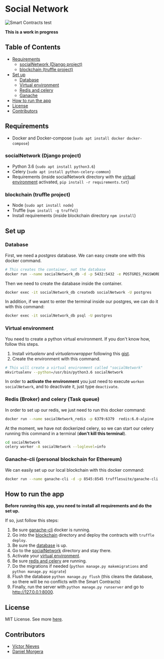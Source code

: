 # Social Network
![Smart Contracts test](https://github.com/VictorNS69/blockchainProject/workflows/Smart%20Contracts%20tests/badge.svg)

**This is a work in progress**

## Table of Contents
- [Requirements](#requirements)
  - [socialNetwork (Django project)](#socialnetwork-django-project)
  - [blockchain (truffle project)](#blockchain-truffle-project)
- [Set up](#set-up)
  - [Database](#database)
  - [Virtual environment](#virtual-environment)
  - [Redis and celery](#redis-broker-and-celery-task-queue)
  - [Ganache](#ganache-cli-personal-blockchain-for-ethereum)
- [How to run the app](#how-to-run-the-app)
- [License](#license)
- [Contributors](#contributors)

## Requirements
- Docker and Docker-compose (`sudo apt install docker docker-compose`)
### socialNetwork (Django project)
- Python 3.6 (`sudo apt install python3.6`)
- Celery (`sudo apt install python-celery-common`)
- Requirements (inside socialNetwork directory with the [virtual environment](#virtual-environment) activated,
`pip install -r requirements.txt`)
### blockchain (truffle project)
- Node (`sudo apt install node`)
- Truffle (`npm install -g truffel`)
- Install requirements (inside blockchain directory `npm install`)

## Set up
### Database
First, we need a _postgres_ database. We can easy create one with this docker command.
```bash
# This creates the container, not the database
docker run --name socialNetwork_db -d -p 5432:5432 -e POSTGRES_PASSWORD="socialNetwork" postgres:9.6.17-alpine
```
Then we need to create the database inside the container.
```bash
docker exec -it socialNetwork_db createdb socialNetwork -U postgres
```
In addition, if we want to enter the terminal inside our postgres, we can do it with this command:
```bash
docker exec -it socialNetwork_db psql -U postgres
```
### Virtual environment
You need to create a python virtual environment. If you don't know how, follow this steps.
1. Install _virtualenv_ and _virtualenvwrapper_ following this 
[gist](https://gist.github.com/VictorNS69/25f82339708714628177a7e2bd566afc).
2. Create the environment with this command.
```bash
# This will create a virtual environment called "socialNetwork"
mkvirtualenv --python=/usr/bin/python3.6 socialNetwork
```
In order to **activate the environment** you just need to execute `workon socialNetwork`, and to deactivate it, just type
`deactivate`.

### Redis (Broker) and celery (Task queue)
In order to set up our redis, we just need to run this docker command:
```bash
docker run --name socialNetwork_redis -p 6379:6379  redis:6.0-alpine
```
At the moment, we have not dockerized celery, so we can start our celery running this command in a terminal 
(**don't kill this terminal**).
```bash
cd socialNetwork
celery worker -A socialNetwork --loglevel=info
```
### Ganache-cli (personal blockchain for Ethereum)
We can easily set up our local blockchain with this docker command:
```bash
docker run --name ganache-cli -d -p 8545:8545 trufflesuite/ganache-cli:latest
```

## How to run the app
**Before running this app, you need to install all requirements and do the set up.** 

If so, just follow this steps:
1. Be sure [ganache-cli](#ganache-cli-personal-blockchain-for-ethereum) docker is running.
1. Go into the [blockchain](/blockchain) directory and deploy the contracts with `truffle deploy`.
1. Be sure the [database](#database) is up.
1. Go to the [socialNetwork](/socialNetwork) directory and stay there.
1. Activate your [virtual environment](#virtual-environment).
1. Be sure [redis and celery](#redis-broker-and-celery-task-queue) are running.
1. Do the migrations if needed (`python manage.py makemigrations` and `python manage.py migrate`)
1. Flush the database `python manage.py flush` (this cleans the database, so there will be no conflicts with the 
Smart Contracts)
1. Finally, run the server with `python manage.py runserver` and go to http://127.0.0.1:8000.

## License
MIT License. See more [here](/LICENSE).

## Contributors
- [Víctor Nieves](https://github.com/VictorNS69)
- [Daniel Morgera](https://github.com/dmorgera)
